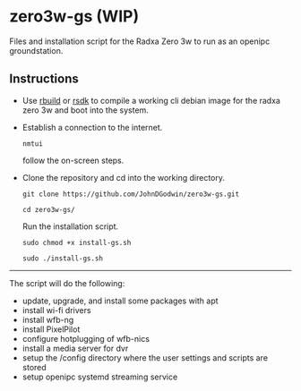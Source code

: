 # zero3w-gs (WIP)

Files and installation script for the Radxa Zero 3w to run as an openipc groundstation.

<h2>Instructions</h2>

* Use [rbuild](https://github.com/radxa-repo/rbuild) or [rsdk](https://github.com/RadxaOS-SDK/rsdk) to compile a working cli debian image for the radxa zero 3w and boot into the system.

* Establish a connection to  the internet.

  `nmtui`

  follow the on-screen steps. 


* Clone the repository and cd into the working directory.

  `git clone https://github.com/JohnDGodwin/zero3w-gs.git`

  `cd zero3w-gs/`

  Run the installation script.

  `sudo chmod +x install-gs.sh`

  `sudo ./install-gs.sh`


***

The script will do the following:

* update, upgrade, and install some packages with apt
* install wi-fi drivers
* install wfb-ng
* install PixelPilot
* configure hotplugging of wfb-nics
* install a media server for dvr
* setup the /config directory where the user settings and scripts are stored
* setup openipc systemd streaming service
